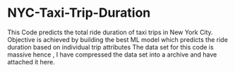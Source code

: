 # NYC-Taxi-Trip-Duration
This Code predicts the total ride duration of taxi trips in New York City. Objective is achieved by building the best ML model which predicts the ride  duration based on individual trip attributes
The data set for this code is massive hence , I have compressed the data set into a archive and have attached it here.
